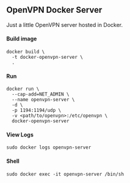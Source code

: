 ## OpenVPN Docker Server

Just a little OpenVPN server hosted in Docker.

#### Build image
```
docker build \
  -t docker-openvpn-server \
  .
```

#### Run
```
docker run \
  --cap-add=NET_ADMIN \
  --name openvpn-server \
  -d \
  -p 1194:1194/udp \
  -v <path/to/openvpn>:/etc/openvpn \
  docker-openvpn-server
```

#### View Logs
```
sudo docker logs openvpn-server
```

#### Shell
```
sudo docker exec -it openvpn-server /bin/sh
```
